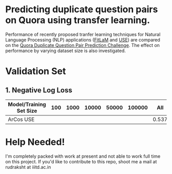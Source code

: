 # Predicting duplicate question pairs on Quora using transfer learning.

Performance of recently proposed tranfer learning techniques for Natural Language Processing (NLP) applications 
([FitLaM](https://arxiv.org/abs/1801.06146) and [USE](https://arxiv.org/abs/1803.11175))
are compared on the [Quora Duplicate Question Pair Prediction Challenge](https://www.kaggle.com/c/quora-question-pairs).
The effect on performance by varying dataset size is also investigated. 

# Validation Set

## 1. Negative Log Loss
| Model/Training Set Size | 100  | 1000  | 10000  | 50000  | 100000 | All |
|---|---|---|---|---|---|---|
| ArCos USE  |   |   |   | | |0.537 |

# Help Needed!
I'm completely packed with work at present and not able to work full time on this project. If you'd like to contribute to
this repo, shoot me a mail at rudraksht at iiitd.ac.in
